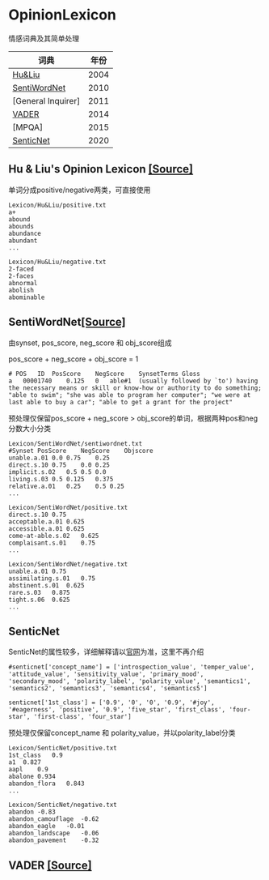 # OpinionLexicon

情感词典及其简单处理


| 词典 | 年份 |
| ---- | ---- |
| [Hu&Liu](#) | 2004 |
| [SentiWordNet](#) | 2010 |
| [General Inquirer] | 2011 |
| [VADER](#) | 2014 |
| [MPQA] | 2015 |
| [SenticNet](#senticnet) | 2020 |
## Hu & Liu's Opinion Lexicon [[Source]](http://www.cs.uic.edu/~liub/FBS/opinion-lexicon-English.rar)

单词分成positive/negative两类，可直接使用

```
Lexicon/Hu&Liu/positive.txt
a+
abound
abounds
abundance
abundant
...

Lexicon/Hu&Liu/negative.txt
2-faced
2-faces
abnormal
abolish
abominable
```
## SentiWordNet[[Source]](https://raw.githubusercontent.com/aesuli/SentiWordNet/master/data/SentiWordNet_3.0.0.txt)

由synset, pos_score, neg_score 和 obj_score组成

pos_score + neg_score + obj_score = 1
```
# POS	ID	PosScore	NegScore	SynsetTerms	Gloss
a	00001740	0.125	0	able#1	(usually followed by `to') having the necessary means or skill or know-how or authority to do something; "able to swim"; "she was able to program her computer"; "we were at last able to buy a car"; "able to get a grant for the project"
```
预处理仅保留pos_score + neg_score > obj_score的单词，根据两种pos和neg分数大小分类
```
Lexicon/SentiWordNet/sentiwordnet.txt
#Synset PosScore    NegScore    Objscore        
unable.a.01	0.0	0.75	0.25
direct.s.10	0.75	0.0	0.25
implicit.s.02	0.5	0.5	0.0
living.s.03	0.5	0.125	0.375
relative.a.01	0.25	0.5	0.25
...

Lexicon/SentiWordNet/positive.txt
direct.s.10	0.75
acceptable.a.01	0.625
accessible.a.01	0.625
come-at-able.s.02	0.625
complaisant.s.01	0.75
...

Lexicon/SentiWordNet/negative.txt
unable.a.01	0.75
assimilating.s.01	0.75
abstinent.s.01	0.625
rare.s.03	0.875
tight.s.06	0.625
...
```
## SenticNet
SenticNet的属性较多，详细解释请以[官网](http://www.sentic.net)为准，这里不再介绍
```
#senticnet['concept_name'] = ['introspection_value', 'temper_value', 'attitude_value', 'sensitivity_value', 'primary_mood', 'secondary_mood', 'polarity_label', 'polarity_value', 'semantics1', 'semantics2', 'semantics3', 'semantics4', 'semantics5']

senticnet['1st_class'] = ['0.9', '0', '0', '0.9', '#joy', '#eagerness', 'positive', '0.9', 'five_star', 'first_class', 'four-star', 'first-class', 'four_star']
```
预处理仅保留concept_name 和 polarity_value，并以polarity_label分类
```
Lexicon/SenticNet/positive.txt
1st_class	0.9
a1	0.827
aapl	0.9
abalone	0.934
abandon_flora	0.843
...

Lexicon/SenticNet/negative.txt
abandon	-0.83
abandon_camouflage	-0.62
abandon_eagle	-0.01
abandon_landscape	-0.06
abandon_pavement	-0.32
```

## VADER [[Source]](https://github.com/cjhutto/vaderSentiment)



